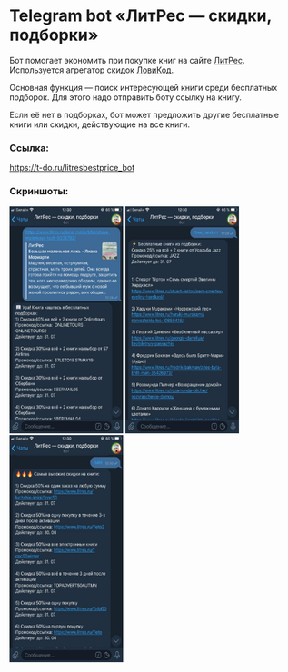 # Telegram bot «ЛитРес — скидки, подборки»

Бот помогает экономить при покупке книг на сайте [ЛитРес](https://www.litres.ru). Используется агрегатор скидок [ЛовиКод](https://lovikod.ru/knigi/promokody-litres).

Основная функция — поиск интересующей книги среди бесплатных подборок. Для этого надо отправить боту ссылку на книгу. 

Если её нет в подборках, бот может предложить другие бесплатные книги или скидки, действующие на все книги.

### Ссылка: ###
https://t-do.ru/litresbestprice_bot

### Скриншоты: ###
<img src="screenshots/screen_1.jpg" width="200" height="400">
<img src="screenshots/screen_2.jpg" width="200" height="400">
<img src="screenshots/screen_3.jpg" width="200" height="400">